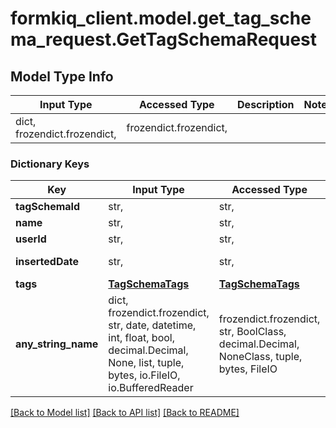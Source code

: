 # formkiq_client.model.get_tag_schema_request.GetTagSchemaRequest

## Model Type Info
Input Type | Accessed Type | Description | Notes
------------ | ------------- | ------------- | -------------
dict, frozendict.frozendict,  | frozendict.frozendict,  |  | 

### Dictionary Keys
Key | Input Type | Accessed Type | Description | Notes
------------ | ------------- | ------------- | ------------- | -------------
**tagSchemaId** | str,  | str,  |  | [optional] 
**name** | str,  | str,  |  | [optional] 
**userId** | str,  | str,  |  | [optional] 
**insertedDate** | str,  | str,  | Inserted Timestamp | [optional] 
**tags** | [**TagSchemaTags**](TagSchemaTags.md) | [**TagSchemaTags**](TagSchemaTags.md) |  | [optional] 
**any_string_name** | dict, frozendict.frozendict, str, date, datetime, int, float, bool, decimal.Decimal, None, list, tuple, bytes, io.FileIO, io.BufferedReader | frozendict.frozendict, str, BoolClass, decimal.Decimal, NoneClass, tuple, bytes, FileIO | any string name can be used but the value must be the correct type | [optional]

[[Back to Model list]](../../README.md#documentation-for-models) [[Back to API list]](../../README.md#documentation-for-api-endpoints) [[Back to README]](../../README.md)

